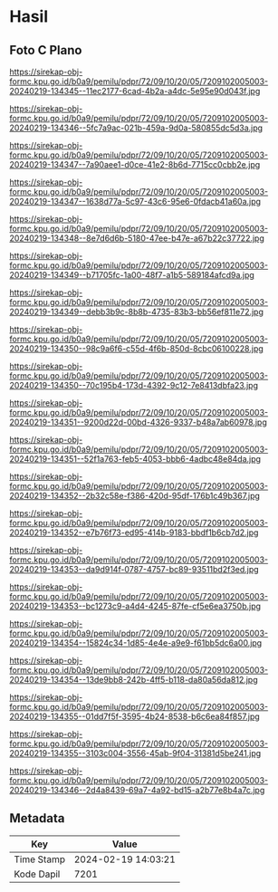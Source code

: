 # Hasil

## Foto C Plano

https://sirekap-obj-formc.kpu.go.id/b0a9/pemilu/pdpr/72/09/10/20/05/7209102005003-20240219-134345--11ec2177-6cad-4b2a-a4dc-5e95e90d043f.jpg

https://sirekap-obj-formc.kpu.go.id/b0a9/pemilu/pdpr/72/09/10/20/05/7209102005003-20240219-134346--5fc7a9ac-021b-459a-9d0a-580855dc5d3a.jpg

https://sirekap-obj-formc.kpu.go.id/b0a9/pemilu/pdpr/72/09/10/20/05/7209102005003-20240219-134347--7a90aee1-d0ce-41e2-8b6d-7715cc0cbb2e.jpg

https://sirekap-obj-formc.kpu.go.id/b0a9/pemilu/pdpr/72/09/10/20/05/7209102005003-20240219-134347--1638d77a-5c97-43c6-95e6-0fdacb41a60a.jpg

https://sirekap-obj-formc.kpu.go.id/b0a9/pemilu/pdpr/72/09/10/20/05/7209102005003-20240219-134348--8e7d6d6b-5180-47ee-b47e-a67b22c37722.jpg

https://sirekap-obj-formc.kpu.go.id/b0a9/pemilu/pdpr/72/09/10/20/05/7209102005003-20240219-134349--b71705fc-1a00-48f7-a1b5-589184afcd9a.jpg

https://sirekap-obj-formc.kpu.go.id/b0a9/pemilu/pdpr/72/09/10/20/05/7209102005003-20240219-134349--debb3b9c-8b8b-4735-83b3-bb56ef811e72.jpg

https://sirekap-obj-formc.kpu.go.id/b0a9/pemilu/pdpr/72/09/10/20/05/7209102005003-20240219-134350--98c9a6f6-c55d-4f6b-850d-8cbc06100228.jpg

https://sirekap-obj-formc.kpu.go.id/b0a9/pemilu/pdpr/72/09/10/20/05/7209102005003-20240219-134350--70c195b4-173d-4392-9c12-7e8413dbfa23.jpg

https://sirekap-obj-formc.kpu.go.id/b0a9/pemilu/pdpr/72/09/10/20/05/7209102005003-20240219-134351--9200d22d-00bd-4326-9337-b48a7ab60978.jpg

https://sirekap-obj-formc.kpu.go.id/b0a9/pemilu/pdpr/72/09/10/20/05/7209102005003-20240219-134351--52f1a763-feb5-4053-bbb6-4adbc48e84da.jpg

https://sirekap-obj-formc.kpu.go.id/b0a9/pemilu/pdpr/72/09/10/20/05/7209102005003-20240219-134352--2b32c58e-f386-420d-95df-176b1c49b367.jpg

https://sirekap-obj-formc.kpu.go.id/b0a9/pemilu/pdpr/72/09/10/20/05/7209102005003-20240219-134352--e7b76f73-ed95-414b-9183-bbdf1b6cb7d2.jpg

https://sirekap-obj-formc.kpu.go.id/b0a9/pemilu/pdpr/72/09/10/20/05/7209102005003-20240219-134353--da9d914f-0787-4757-bc89-93511bd2f3ed.jpg

https://sirekap-obj-formc.kpu.go.id/b0a9/pemilu/pdpr/72/09/10/20/05/7209102005003-20240219-134353--bc1273c9-a4d4-4245-87fe-cf5e6ea3750b.jpg

https://sirekap-obj-formc.kpu.go.id/b0a9/pemilu/pdpr/72/09/10/20/05/7209102005003-20240219-134354--15824c34-1d85-4e4e-a9e9-f61bb5dc6a00.jpg

https://sirekap-obj-formc.kpu.go.id/b0a9/pemilu/pdpr/72/09/10/20/05/7209102005003-20240219-134354--13de9bb8-242b-4ff5-b118-da80a56da812.jpg

https://sirekap-obj-formc.kpu.go.id/b0a9/pemilu/pdpr/72/09/10/20/05/7209102005003-20240219-134355--01dd7f5f-3595-4b24-8538-b6c6ea84f857.jpg

https://sirekap-obj-formc.kpu.go.id/b0a9/pemilu/pdpr/72/09/10/20/05/7209102005003-20240219-134355--3103c004-3556-45ab-9f04-31381d5be241.jpg

https://sirekap-obj-formc.kpu.go.id/b0a9/pemilu/pdpr/72/09/10/20/05/7209102005003-20240219-134346--2d4a8439-69a7-4a92-bd15-a2b77e8b4a7c.jpg


## Metadata

| Key        | Value               |
| ---------- | ------------------- |
| Time Stamp | 2024-02-19 14:03:21 |
| Kode Dapil | 7201                |



